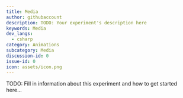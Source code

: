```yaml
---
title: Media
author: githubaccount
description: TODO: Your experiment's description here
keywords: Media
dev_langs:
  - csharp
category: Animations
subcategory: Media
discussion-id: 0
issue-id: 0
icon: assets/icon.png
---
```


TODO: Fill in information about this experiment and how to get started here...
